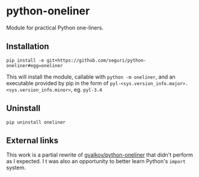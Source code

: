 # python-oneliner

Module for practical Python one-liners.

## Installation

    pip install -e git+https://github.com/seguri/python-oneliner#egg=oneliner

This will install the module, callable with `python -m oneliner`, and an executable provided by pip in the form of `pyl-<sys.version_info.major>.<sys.version_info.minor>`, eg. `pyl-3.4`

## Uninstall

    pip uninstall oneliner

## External links

This work is a partial rewrite of [gvalkov/python-oneliner][1] that didn't perform as I expected. I t was also an opportunity to better learn Python's `import` system.


[1]: https://github.com/gvalkov/python-oneliner
